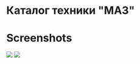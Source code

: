 Каталог техники "МАЗ"
=====================

Screenshots
=====================

<img src="https://raw.github.com/pahanez/Maz.Catalog/blob/master/screenshots/shot_000001.png">

<img src="https://raw.github.com/pahanez/Maz.Catalog/blob/master/screenshots/shot_000004.png">




